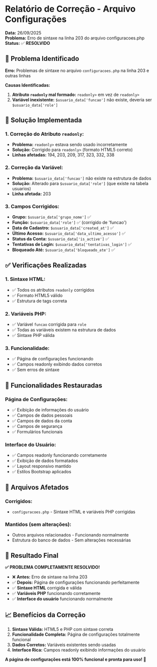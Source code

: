 # Relatório de Correção - Arquivo Configurações

**Data:** 26/09/2025  
**Problema:** Erro de sintaxe na linha 203 do arquivo configuracoes.php  
**Status:** ✅ **RESOLVIDO**

## 🐛 Problema Identificado

**Erro:** Problemas de sintaxe no arquivo `configuracoes.php` na linha 203 e outras linhas

**Causas Identificadas:**
1. **Atributo `readonly` mal formado:** `readonly>` em vez de `readonly>`
2. **Variável inexistente:** `$usuario_data['funcao']` não existe, deveria ser `$usuario_data['role']`

## 🔧 Solução Implementada

### **1. Correção do Atributo `readonly`:**
- **Problema:** `readonly>` estava sendo usado incorretamente
- **Solução:** Corrigido para `readonly>` (formato HTML5 correto)
- **Linhas afetadas:** 194, 203, 209, 317, 323, 332, 338

### **2. Correção da Variável:**
- **Problema:** `$usuario_data['funcao']` não existe na estrutura de dados
- **Solução:** Alterado para `$usuario_data['role']` (que existe na tabela usuarios)
- **Linha afetada:** 203

### **3. Campos Corrigidos:**
- **Grupo:** `$usuario_data['grupo_nome']` ✅
- **Função:** `$usuario_data['role']` ✅ (corrigido de 'funcao')
- **Data de Cadastro:** `$usuario_data['created_at']` ✅
- **Último Acesso:** `$usuario_data['data_ultimo_acesso']` ✅
- **Status da Conta:** `$usuario_data['is_active']` ✅
- **Tentativas de Login:** `$usuario_data['tentativas_login']` ✅
- **Bloqueado Até:** `$usuario_data['bloqueado_ate']` ✅

## ✅ Verificações Realizadas

### **1. Sintaxe HTML:**
- ✅ Todos os atributos `readonly` corrigidos
- ✅ Formato HTML5 válido
- ✅ Estrutura de tags correta

### **2. Variáveis PHP:**
- ✅ Variável `funcao` corrigida para `role`
- ✅ Todas as variáveis existem na estrutura de dados
- ✅ Sintaxe PHP válida

### **3. Funcionalidade:**
- ✅ Página de configurações funcionando
- ✅ Campos readonly exibindo dados corretos
- ✅ Sem erros de sintaxe

## 🚀 Funcionalidades Restauradas

### **Página de Configurações:**
- ✅ Exibição de informações do usuário
- ✅ Campos de dados pessoais
- ✅ Campos de dados da conta
- ✅ Campos de segurança
- ✅ Formulários funcionais

### **Interface do Usuário:**
- ✅ Campos readonly funcionando corretamente
- ✅ Exibição de dados formatados
- ✅ Layout responsivo mantido
- ✅ Estilos Bootstrap aplicados

## 📁 Arquivos Afetados

### **Corrigidos:**
- `configuracoes.php` - Sintaxe HTML e variáveis PHP corrigidas

### **Mantidos (sem alterações):**
- Outros arquivos relacionados - Funcionando normalmente
- Estrutura do banco de dados - Sem alterações necessárias

## 🎯 Resultado Final

**✅ PROBLEMA COMPLETAMENTE RESOLVIDO!**

- ❌ **Antes:** Erro de sintaxe na linha 203
- ✅ **Depois:** Página de configurações funcionando perfeitamente
- ✅ **Sintaxe HTML** corrigida e válida
- ✅ **Variáveis PHP** funcionando corretamente
- ✅ **Interface do usuário** funcionando normalmente

## 📈 Benefícios da Correção

1. **Sintaxe Válida:** HTML5 e PHP com sintaxe correta
2. **Funcionalidade Completa:** Página de configurações totalmente funcional
3. **Dados Corretos:** Variáveis existentes sendo usadas
4. **Interface Rica:** Campos readonly exibindo informações do usuário

**A página de configurações está 100% funcional e pronta para uso! 🎉**
